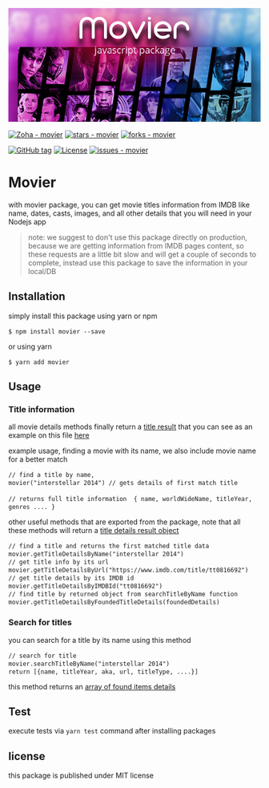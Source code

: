 ![movier npm package image](https://raw.githubusercontent.com/Zoha/files/master/movier/images/movier%20image%20v1.jpg)

[![Zoha - movier](https://img.shields.io/static/v1?label=Zoha&message=movier&color=green&logo=github)](https://github.com/Zoha/movier "Go to GitHub repo")
[![stars - movier](https://img.shields.io/github/stars/Zoha/movier?style=social)](https://github.com/Zoha/movier)
[![forks - movier](https://img.shields.io/github/forks/Zoha/movier?style=social)](https://github.com/Zoha/movier)


[![GitHub tag](https://img.shields.io/github/tag/Zoha/movier?include_prereleases=&sort=semver&color=green)](https://github.com/Zoha/movier/releases/)
[![License](https://img.shields.io/badge/License-MIT-green)](#license)
[![issues - movier](https://img.shields.io/github/issues/Zoha/movier)](https://github.com/Zoha/movier/issues)

# Movier

with movier package, you can get movie titles information from IMDB like name, dates, casts, images, and all other details that you will need in your Nodejs app

> note: we suggest to don't use this package directly on production, because we are getting information from IMDB pages content, so these requests are a little bit slow and will get a couple of seconds to complete, instead use this package to save the information in your local/DB

## Installation

simply install this package using yarn or npm

    $ npm install movier --save

or using yarn

    $ yarn add movier

## Usage

### Title information

all movie details methods finally return a [title result](https://raw.githubusercontent.com/Zoha/movier/main/examples/results/interstellarTitleResult.json)
that you can see as an example on this file [here](https://raw.githubusercontent.com/Zoha/movier/main/examples/results/interstellarTitleResult.json)

example usage, finding a movie with its name, we also include movie name for a better match

    // find a title by name,
    movier("interstellar 2014") // gets details of first match title

    // returns full title information  { name, worldWideName, titleYear, genres .... }

other useful methods that are exported from the package, note that all these methods will return a [title details result object](https://raw.githubusercontent.com/Zoha/movier/main/examples/results/interstellarTitleResult.json)

    // find a title and returns the first matched title data
    movier.getTitleDetailsByName("interstellar 2014")
    // get title info by its url
    movier.getTitleDetailsByUrl("https://www.imdb.com/title/tt0816692")
    // get title details by its IMDB id
    movier.getTitleDetailsByIMDBId("tt0816692")
    // find title by returned object from searchTitleByName function
    movier.getTitleDetailsByFoundedTitleDetails(foundedDetails)

### Search for titles

you can search for a title by its name using this method

    // search for title
    movier.searchTitleByName("interstellar 2014")
    return [{name, titleYear, aka, url, titleType, ....}]

this method returns an [array of found items details](https://raw.githubusercontent.com/Zoha/movier/main/examples/results/interstellarTItleSearchResult.json)

## Test

execute tests via `yarn test` command after installing packages

## license

this package is published under MIT license
